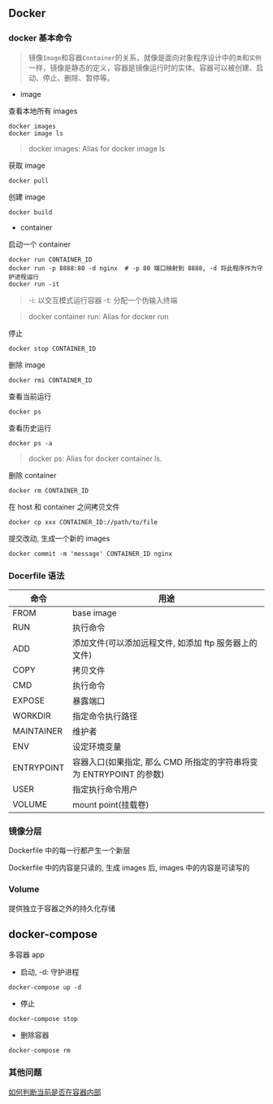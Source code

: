 ## Docker

### docker 基本命令

> 镜像`Image`和容器`Container`的关系，就像是面向对象程序设计中的`类`和`实例`一样，镜像是静态的定义，容器是镜像运行时的实体。容器可以被创建、启动、停止、删除、暂停等。

* image

查看本地所有 images
```
docker images
docker image ls
```

> docker images: Alias for docker image ls

获取 image
```
docker pull
```

创建 image
```
docker build
```

* container

启动一个 container
```
docker run CONTAINER_ID
docker run -p 8888:80 -d nginx  # -p 80 端口映射到 8888, -d 将此程序作为守护进程运行
docker run -it
```

> -i: 以交互模式运行容器
> -t: 分配一个伪输入终端

> docker container run: Alias for docker run

停止
```
docker stop CONTAINER_ID
```

删除 image
```
docker rmi CONTAINER_ID
```

查看当前运行
```
docker ps
```

查看历史运行
```
docker ps -a
```

> docker ps: Alias for docker container ls.

删除 container
```
docker rm CONTAINER_ID
```

在 host 和 container 之间拷贝文件
```
docker cp xxx CONTAINER_ID://path/to/file
```

提交改动, 生成一个新的 images
```
docker commit -m 'message' CONTAINER_ID nginx
```

### Docerfile 语法

| 命令       | 用途                                                                |
|------------|---------------------------------------------------------------------|
| FROM       | base image                                                          |
| RUN        | 执行命令                                                            |
| ADD        | 添加文件(可以添加远程文件, 如添加 ftp 服务器上的文件)               |
| COPY       | 拷贝文件                                                            |
| CMD        | 执行命令                                                            |
| EXPOSE     | 暴露端口                                                            |
| WORKDIR    | 指定命令执行路径                                                    |
| MAINTAINER | 维护者                                                              |
| ENV        | 设定环境变量                                                        |
| ENTRYPOINT | 容器入口(如果指定, 那么 CMD 所指定的字符串将变为 ENTRYPOINT 的参数) |
| USER       | 指定执行命令用户                                                    |
| VOLUME     | mount point(挂载卷)                                                 |

### 镜像分层

Dockerfile 中的每一行都产生一个新层

Dockerfile 中的内容是只读的, 生成 images 后, images 中的内容是可读写的

### Volume

提供独立于容器之外的持久化存储

## docker-compose

多容器 app

* 启动, -d: 守护进程
```
docker-compose up -d
```

* 停止
```
docker-compose stop
```

* 删除容器
```
docker-compose rm
```

### 其他问题

[如何判断当前是否在容器内部](https://stackoverflow.com/questions/20010199/how-to-determine-if-a-process-runs-inside-lxc-docker)
